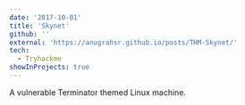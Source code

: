 ```yaml
---
date: '2017-10-01'
title: 'Skynet'
github: ''
external: 'https://anugrahsr.github.io/posts/THM-Skynet/'
tech:
  - Tryhackme
showInProjects: true
---
```


A vulnerable Terminator themed Linux machine.
